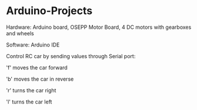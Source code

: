# Arduino-Projects
Hardware: Arduino board, OSEPP Motor Board, 4 DC motors with gearboxes and wheels

Software: Arduino IDE

Control RC car by sending values through Serial port:

'f' moves the car forward

'b' moves the car in reverse

'r' turns the car right

'l' turns the car left
